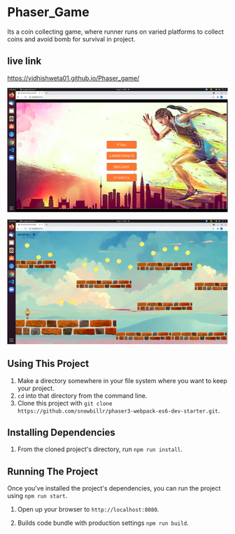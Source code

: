 # Phaser_Game

Its a coin collecting game, where runner runs on varied platforms to collect coins and avoid bomb for survival in project.

## live link

https://vidhishweta01.github.io/Phaser_game/


![Screenshot](./screenshots/Screenshot1.png)

![Screenshot](./screenshots/Screenshot2.png)



## Using This Project

1. Make a directory somewhere in your file system where you want to keep your project.
1. `cd` into that directory from the command line.
1. Clone this project with `git clone https://github.com/snowbillr/phaser3-webpack-es6-dev-starter.git`.

## Installing Dependencies

1. From the cloned project's directory, run `npm run install`.

## Running The Project

Once you've installed the project's dependencies, you can run the project using `npm run start`.

1. Open up your browser to `http://localhost:8080`.

1. Builds code bundle with production settings `npm run build`.

